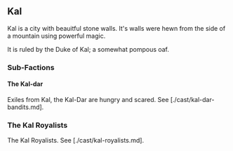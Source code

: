 ## Kal

Kal is a city with beauitful stone walls. It's walls were hewn from the side of
a mountain using powerful magic.

It is ruled by the Duke of Kal; a somewhat pompous oaf.

### Sub-Factions

#### The Kal-dar

Exiles from Kal, the Kal-Dar are hungry and scared. See
[./cast/kal-dar-bandits.md].

### The Kal Royalists

The Kal Royalists. See [./cast/kal-royalists.md].





